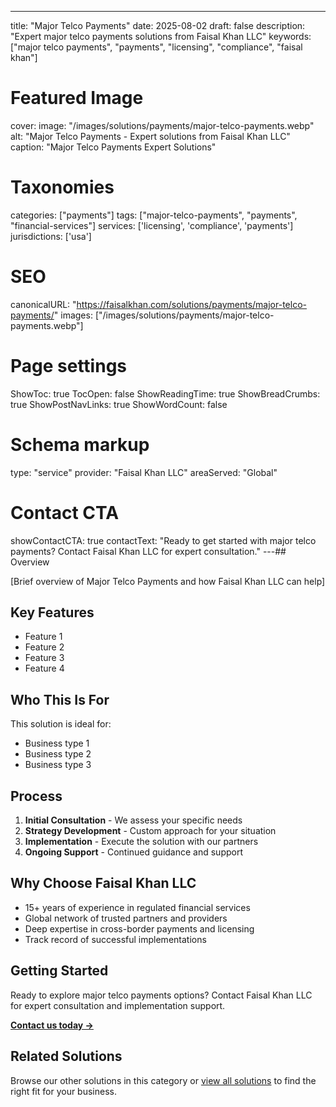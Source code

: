 ---
title: "Major Telco Payments"
date: 2025-08-02
draft: false
description: "Expert major telco payments solutions from Faisal Khan LLC"
keywords: ["major telco payments", "payments", "licensing", "compliance", "faisal khan"]

# Featured Image
cover:
    image: "/images/solutions/payments/major-telco-payments.webp"
    alt: "Major Telco Payments - Expert solutions from Faisal Khan LLC"
    caption: "Major Telco Payments Expert Solutions"

# Taxonomies
categories: ["payments"]
tags: ["major-telco-payments", "payments", "financial-services"]
services: ['licensing', 'compliance', 'payments']
jurisdictions: ['usa']

# SEO
canonicalURL: "https://faisalkhan.com/solutions/payments/major-telco-payments/"
images: ["/images/solutions/payments/major-telco-payments.webp"]

# Page settings
ShowToc: true
TocOpen: false
ShowReadingTime: true
ShowBreadCrumbs: true
ShowPostNavLinks: true
ShowWordCount: false

# Schema markup
type: "service"
provider: "Faisal Khan LLC"
areaServed: "Global"

# Contact CTA
showContactCTA: true
contactText: "Ready to get started with major telco payments? Contact Faisal Khan LLC for expert consultation."
---## Overview

[Brief overview of Major Telco Payments and how Faisal Khan LLC can help]

## Key Features

- Feature 1
- Feature 2  
- Feature 3
- Feature 4

## Who This Is For

This solution is ideal for:

- Business type 1
- Business type 2
- Business type 3

## Process

1. **Initial Consultation** - We assess your specific needs
2. **Strategy Development** - Custom approach for your situation  
3. **Implementation** - Execute the solution with our partners
4. **Ongoing Support** - Continued guidance and support

## Why Choose Faisal Khan LLC

- 15+ years of experience in regulated financial services
- Global network of trusted partners and providers
- Deep expertise in cross-border payments and licensing
- Track record of successful implementations

## Getting Started

Ready to explore major telco payments options? Contact Faisal Khan LLC for expert consultation and implementation support.

**[Contact us today →](mailto:contact@faisalkhan.com)**

## Related Solutions

Browse our other solutions in this category or [view all solutions](/solutions/) to find the right fit for your business.
